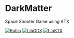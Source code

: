 # DarkMatter
Space Shooter Game using KTX

[![Kotlin](https://img.shields.io/badge/kotlin-1.5.10-red.svg)](http://kotlinlang.org/)
[![LibGDX](https://img.shields.io/badge/libgdx-1.10.0-green.svg)](https://libgdx.badlogicgames.com/)
[![LibKTX](https://img.shields.io/badge/libktx-1.10.0--b1-blue.svg)](https://libktx.github.io/)
